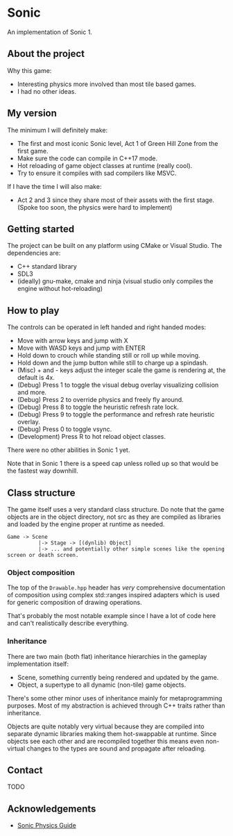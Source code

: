 # Sonic

An implementation of Sonic 1.

## About the project

Why this game:
- Interesting physics more involved than most tile based games.
- I had no other ideas.

## My version

The minimum I will definitely make:
- The first and most iconic Sonic level, Act 1 of Green Hill Zone from the first game.
- Make sure the code can compile in C++17 mode.
- Hot reloading of game object classes at runtime (really cool).
- Try to ensure it compiles with sad compilers like MSVC.

If I have the time I will also make:
- Act 2 and 3 since they share most of their assets with the first stage. (Spoke too soon, the physics were hard to implement)

## Getting started

The project can be built on any platform using CMake or Visual Studio. The dependencies are:

- C++ standard library
- SDL3
- (ideally) gnu-make, cmake and ninja (visual studio only compiles the engine without hot-reloading)

## How to play

The controls can be operated in left handed and right handed modes:
- Move with arrow keys and jump with X
- Move with WASD keys and jump with ENTER
- Hold down to crouch while standing still or roll up while moving.
- Hold down and the jump button while still to charge up a spindash.
- (Misc) + and - keys adjust the integer scale the game is rendering at, the default is 4x.
- (Debug) Press 1 to toggle the visual debug overlay visualizing collision and more.
- (Debug) Press 2 to override physics and freely fly around.
- (Debug) Press 8 to toggle the heuristic refresh rate lock.
- (Debug) Press 9 to toggle the performance and refresh rate heuristic overlay.
- (Debug) Press 0 to toggle vsync.
- (Development) Press R to hot reload object classes.

There were no other abilities in Sonic 1 yet.

Note that in Sonic 1 there is a speed cap unless rolled up so that would be the fastest way downhill.

## Class structure

The game itself uses a very standard class structure.
Do note that the game objects are in the object directory, not src as they are compiled as libraries
and loaded by the engine proper at runtime as needed.

```
Game -> Scene
          |-> Stage -> [(dynlib) Object]
          |-> ... and potentially other simple scenes like the opening screen or death screen.
```

### Object composition

The top of the `Drawable.hpp` header has *very* comprehensive documentation of composition
using complex std::ranges inspired adapters which is used for generic composition of drawing operations.

That's probably the most notable example since I have a lot of code here and can't realistically describe everything.

### Inheritance

There are two main (both flat) inheritance hierarchies in the gameplay implementation itself:
- Scene, something currently being rendered and updated by the game.
- Object, a supertype to all dynamic (non-tile) game objects.

There's some other minor uses of inheritance mainly for metaprogramming purposes. Most of my abstraction
is achieved through C++ traits rather than inheritance.

Objects are quite notably very virtual because they are compiled into separate dynamic libraries
making them hot-swappable at runtime. Since objects see each other and are recompiled together
this means even non-virtual changes to the types are sound and propagate after reloading.

## Contact

TODO

## Acknowledgements

- [Sonic Physics Guide](https://info.sonicretro.org/Sonic_Physics_Guide)
